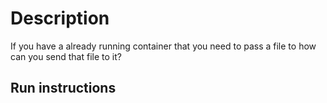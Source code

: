 # Description

If you have a already running container that you need to pass a file to how can you send that file to it?

## Run instructions


